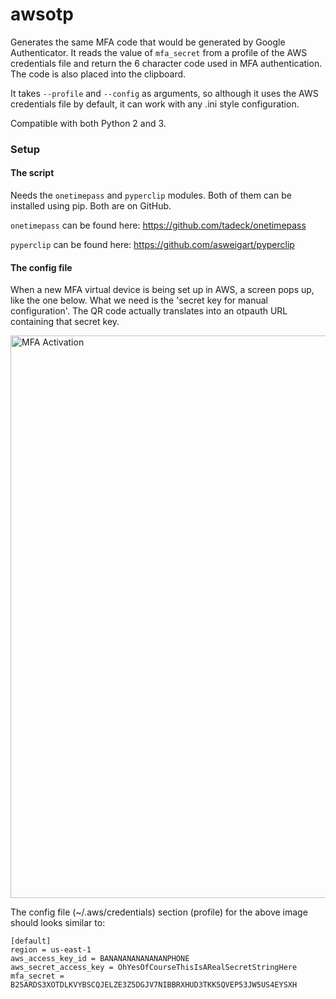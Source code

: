 # awsotp

Generates the same MFA code that would be generated by Google Authenticator.
It reads the value of `mfa_secret` from a profile of the AWS credentials file
and return the 6 character code used in MFA authentication. The code is also
placed into the clipboard.

It takes `--profile` and `--config` as arguments, so although it uses the AWS
credentials file by default, it can work with any .ini style configuration.

Compatible with both Python 2 and 3.

### Setup
#### The script
Needs the `onetimepass` and `pyperclip` modules. Both of them can be installed
using pip. Both are on GitHub.

`onetimepass` can be found here: https://github.com/tadeck/onetimepass

`pyperclip` can be found here: https://github.com/asweigart/pyperclip

#### The config file
When a new MFA virtual device is being set up in AWS, a screen pops up, like
the one below. What we need is the 'secret key for manual configuration'.
The QR code actually translates into an otpauth URL containing that secret key.

<img 
src="http://www.neant.ro/wp-content/uploads/2016/03/aws_mfa_activation-1.png" 
alt="MFA Activation" style="width: 900px;"
/>

The config file (~/.aws/credentials) section (profile) for the above image 
should looks similar to:
```
[default]
region = us-east-1
aws_access_key_id = BANANANANANANANPHONE
aws_secret_access_key = OhYesOfCourseThisIsARealSecretStringHere
mfa_secret = B25ARDS3XOTDLKVYBSCQJELZE3Z5DGJV7NIBBRXHUD3TKK5QVEP53JW5US4EYSXH
```

